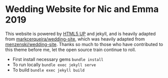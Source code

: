 # Wedding Website for Nic and Emma 2019

This website is powered by [HTML5 UP](https://html5up.net/) and jekyll, and is heavily adapted from [markcerqueira/wedding-site](https://github.com/markcerqueira/wedding-site), which was heavily adapted from [menzenski/wedding-site](https://github.com/menzenski/wedding-site). Thanks so much to those who have contributed to this theme before me, let the open source train continue to roll.

- First install necessary gems `bundle install`
- To run locally `bundle exec jekyll serve`
- To build `bundle exec jekyll build`
